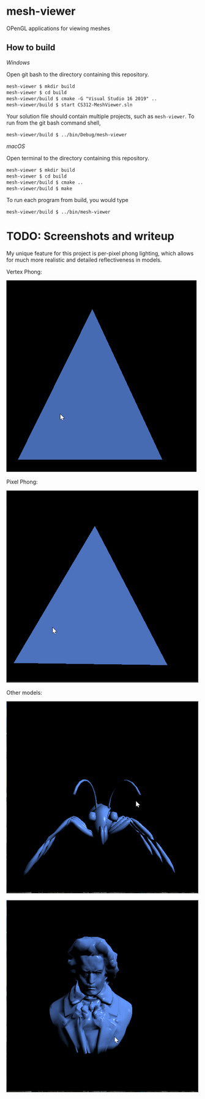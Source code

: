 # mesh-viewer

OPenGL applications for viewing meshes

## How to build

*Windows*

Open git bash to the directory containing this repository.

```
mesh-viewer $ mkdir build
mesh-viewer $ cd build
mesh-viewer/build $ cmake -G "Visual Studio 16 2019" ..
mesh-viewer/build $ start CS312-MeshViewer.sln
```

Your solution file should contain multiple projects, such as `mesh-viewer`.
To run from the git bash command shell, 

```
mesh-viewer/build $ ../bin/Debug/mesh-viewer
```

*macOS*

Open terminal to the directory containing this repository.

```
mesh-viewer $ mkdir build
mesh-viewer $ cd build
mesh-viewer/build $ cmake ..
mesh-viewer/build $ make
```

To run each program from build, you would type

```
mesh-viewer/build $ ../bin/mesh-viewer
```

# TODO: Screenshots and writeup

My unique feature for this project is per-pixel phong lighting, which allows for much more realistic and detailed reflectiveness in models.

Vertex Phong:                                                                     

![vTri](/images/triangle2.gif)

Pixel Phong:

![pTri](/images/triangle.gif)


Other models:

![ant](/images/ant.gif)

![doug](/images/douglass.gif)



